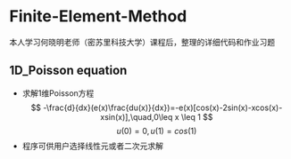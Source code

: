 # Finite-Element-Method
本人学习何晓明老师（密苏里科技大学）课程后，整理的详细代码和作业习题
## 1D_Poisson equation
* 求解1维Poisson方程
  $$
  -\frac{d}{dx}(e(x)\frac{du(x)}{dx})=-e(x)[cos(x)-2sin(x)-xcos(x)-xsin(x)],\quad,0\leq x \leq 1
  $$
  $$
  u(0)=0,u(1)=cos(1)
  $$
* 程序可供用户选择线性元或者二次元求解

